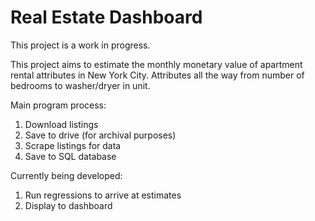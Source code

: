 # Real Estate Dashboard

This project is a work in progress.

This project aims to estimate the monthly monetary value of apartment rental attributes in New York City. Attributes all the way from number of bedrooms to washer/dryer in unit. 

Main program process:
1. Download listings
2. Save to drive (for archival purposes)
3. Scrape listings for data
4. Save to SQL database

Currently being developed:
1. Run regressions to arrive at estimates
2. Display to dashboard
